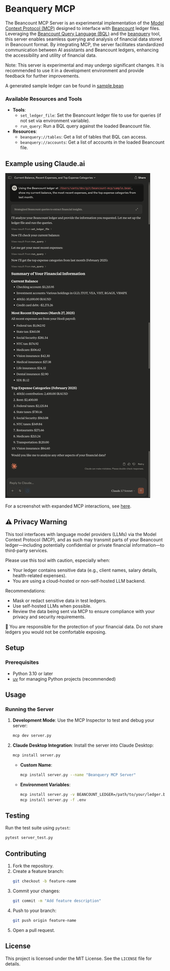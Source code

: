 # Beanquery MCP

The Beancount MCP Server is an experimental implementation of the [Model Context Protocol (MCP)](https://github.com/modelcontextprotocol) designed to interface with [Beancount](https://beancount.github.io/) ledger files. Leveraging the [Beancount Query Language (BQL)](https://beancount.github.io/docs/beancount_query_language.html) and the [beanquery](https://github.com/beancount/beanquery) tool, this server enables seamless querying and analysis of financial data stored in Beancount format. By integrating MCP, the server facilitates standardized communication between AI assistants and Beancount ledgers, enhancing the accessibility and utility of financial data.

Note: This server is experimental and may undergo significant changes. It is recommended to use it in a development environment and provide feedback for further improvements.

A generated sample ledger can be found in [sample.bean](sample.bean)

### Available Resources and Tools

- **Tools**:
  - `set_ledger_file`: Set the Beancount ledger file to use for queries (if not set via environment variable).
  - `run_query`: Run a BQL query against the loaded Beancount file.
- **Resources**:
  - `beanquery://tables`: Get a list of tables that BQL can access.
  - `beanquery://accounts`: Get a list of accounts in the loaded Beancount file.

## Example using Claude.ai

![screenshot](docs/screenshot.png)

For a screenshot with expanded MCP interactions, see [here](docs/screenshot-expanded.png).

## ⚠️ Privacy Warning
This tool interfaces with language model providers (LLMs) via the Model Context Protocol (MCP), and as such may transmit parts of your Beancount ledger—including potentially confidential or private financial information—to third-party services.

Please use this tool with caution, especially when:
- Your ledger contains sensitive data (e.g., client names, salary details, health-related expenses).
- You are using a cloud-hosted or non-self-hosted LLM backend.

Recommendations:
- Mask or redact sensitive data in test ledgers.
- Use self-hosted LLMs when possible.
- Review the data being sent via MCP to ensure compliance with your privacy and security requirements.

🛑 You are responsible for the protection of your financial data. Do not share ledgers you would not be comfortable exposing.

## Setup

### Prerequisites

- Python 3.10 or later
- [uv](https://docs.astral.sh/uv/) for managing Python projects (recommended)

## Usage

### Running the Server

1. **Development Mode**:
   Use the MCP Inspector to test and debug your server:
   ```bash
   mcp dev server.py
   ```

2. **Claude Desktop Integration**:
   Install the server into Claude Desktop:
   ```bash
   mcp install server.py
   ```

   - **Custom Name**:
     ```bash
     mcp install server.py --name "Beanquery MCP Server"
     ```

   - **Environment Variables**:
     ```bash
     mcp install server.py -v BEANCOUNT_LEDGER=/path/to/your/ledger.bean
     mcp install server.py -f .env
     ```

## Testing

Run the test suite using `pytest`:
```bash
pytest server_test.py
```

## Contributing

1. Fork the repository.
2. Create a feature branch:
   ```bash
   git checkout -b feature-name
   ```
3. Commit your changes:
   ```bash
   git commit -m "Add feature description"
   ```
4. Push to your branch:
   ```bash
   git push origin feature-name
   ```
5. Open a pull request.

## License

This project is licensed under the MIT License. See the `LICENSE` file for details.